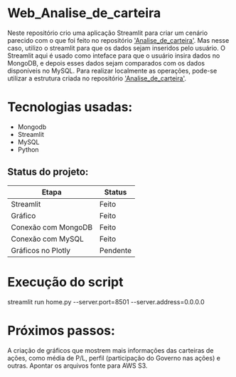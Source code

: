 # Web_Analise_de_carteira
Neste repositório crio uma aplicação Streamlit para criar um cenário parecido com o que foi feito no repositório ['Analise_de_carteira'](https://github.com/josecarlos-dataengineer/Analise_de_carteira). Mas nesse caso, utilizo o streamlit para que os dados sejam inseridos pelo usuário. O Streamlit aqui é usado como inteface para que o usuário insira dados no MongoDB, e depois esses dados sejam comparados com os dados disponíveis no MySQL.
Para realizar localmente as operações, pode-se utilizar a estrutura criada no repositório ['Analise_de_carteira'](https://github.com/josecarlos-dataengineer/Analise_de_carteira).

# Tecnologias usadas:
* Mongodb
* Streamlit
* MySQL
* Python

## Status do projeto:
| Etapa | Status |
| ------| ------ |
| Streamlit | Feito |
| Gráfico | Feito |
| Conexão com MongoDB | Feito |
| Conexão com MySQL | Feito |
| Gráficos no Plotly | Pendente |

# Execução do script
streamlit run home.py --server.port=8501 --server.address=0.0.0.0

# Próximos passos:
A criação de gráficos que mostrem mais informações das carteiras de ações, como média de P/L, perfil (participação do Governo nas ações) e outras.
Apontar os arquivos fonte para AWS S3.

